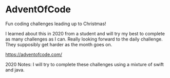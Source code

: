 # AdventOfCode
Fun coding challenges leading up to Christmas!

I learned about this in 2020 from a student and will try my best to complete as many challenges as I can. Really looking forward to the daily challenge. They supposibly get harder as the month goes on.

https://adventofcode.com/

2020 Notes: I will try to complete these challenges using a mixture of swift and java.
